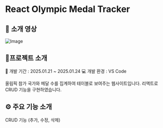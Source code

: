 # React Olympic Medal Tracker

## 🎥 소개 영상
![Image](https://github.com/user-attachments/assets/c5f4b67b-69d3-4c58-b0da-e6b06bfdf54d)

## 🧾프로젝트 소개
📅 개발 기간 : 2025.01.21 ~ 2025.01.24
💻 개발 환경 : VS Code

올림픽 참가 국가와 메달 수를 집계하여 테이블로 보여주는 웹사이트입니다.
리액트로 CRUD 기능을 구현하였습니다.

## ⚙ 주요 기능 소개
CRUD 기능 (추가, 수정, 삭제)







